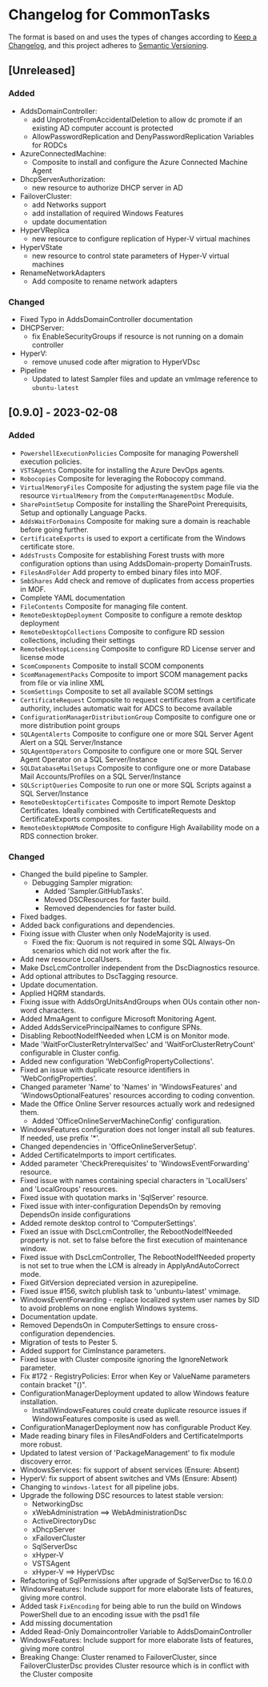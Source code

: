 # Changelog for CommonTasks

The format is based on and uses the types of changes according to [Keep a Changelog](https://keepachangelog.com/en/1.0.0/),
and this project adheres to [Semantic Versioning](https://semver.org/spec/v2.0.0.html).

## [Unreleased]

### Added

- AddsDomainController:
  - add UnprotectFromAccidentalDeletion to allow dc promote if an existing AD computer account is protected
  - AllowPasswordReplication and DenyPasswordReplication Variables for RODCs
- AzureConnectedMachine:
  - Composite to install and configure the Azure Connected Machine Agent
- DhcpServerAuthorization:
  - new resource to authorize DHCP server in AD
- FailoverCluster:
  - add Networks support
  - add installation of required Windows Features
  - update documentation
- HyperVReplica
  - new resource to configure replication of Hyper-V virtual machines
- HyperVState
    - new resource to control state parameters of Hyper-V virtual machines
- RenameNetworkAdapters
    - Add composite to rename network adapters

### Changed

- Fixed Typo in AddsDomainController documentation
- DHCPServer:
  - fix EnableSecurityGroups if resource is not running on a domain controller
- HyperV:
  - remove unused code after migration to HyperVDsc
- Pipeline
  - Updated to latest Sampler files and update an vmImage reference to `ubuntu-latest`

## [0.9.0] - 2023-02-08

### Added

- `PowershellExecutionPolicies` Composite for managing Powershell execution policies.
- `VSTSAgents` Composite for installing the Azure DevOps agents.
- `Robocopies` Composite for leveraging the Robocopy command.
- `VirtualMemoryFiles` Composite for adjusting the system page file via the resource `VirtualMemory` from the `ComputerManagementDsc` Module.
- `SharePointSetup` Composite for installing the SharePoint Prerequisits, Setup and optionally Language Packs.
- `AddsWaitForDomains` Composite for making sure a domain is reachable before going further.
- `CertificateExports` is used to export a certificate from the Windows certificate store.
- `AddsTrusts` Composite for establishing Forest trusts with more configuration options than using AddsDomain-property DomainTrusts.
- `FilesAndFolder` Add property to embed binary files into MOF.
- `SmbShares`  Add check and remove of duplicates from access properties in MOF.
- Complete YAML documentation
- `FileContents` Composite for managing file content.
- `RemoteDesktopDeployment` Composite to configure a remote desktop deployment
- `RemoteDesktopCollections` Composite to configure RD session collections, including their settings
- `RemoteDesktopLicensing` Composite to configure RD License server and license mode
- `ScomComponents` Composite to install SCOM components
- `ScomManagementPacks` Composite to import SCOM management packs from file or via inline XML
- `ScomSettings` Composite to set all available SCOM settings
- `CertificateRequest` Composite to request certificates from a certificate authority, includes automatic wait for ADCS to become available
- `ConfigurationManagerDistributionGroup` Composite to configure one or more distribution point groups
- `SQLAgentAlerts` Composite to configure one or more SQL Server Agent Alert on a SQL Server/Instance
- `SQLAgentOperators` Composite to configure one or more SQL Server Agent Operator on a SQL Server/Instance
- `SQLDatabaseMailSetups` Composite to configure one or more Database Mail Accounts/Profiles on a SQL Server/Instance
- `SQLScriptQueries` Composite to run one or more SQL Scripts against a SQL Server/Instance
- `RemoteDesktopCertificates` Composite to import Remote Desktop Certificates. Ideally combined with CertificateRequests and CertificateExports composites.
- `RemoteDesktopHAMode` Composite to configure High Availability mode on a RDS connection broker.

### Changed

- Changed the build pipeline to Sampler.
  - Debugging Sampler migration:
    - Added 'Sampler.GitHubTasks'.
    - Moved DSCResources for faster build.
    - Removed dependencies for faster build.
- Fixed badges.
- Added back configurations and dependencies.
- Fixing issue with Cluster when only NodeMajority is used.
  - Fixed the fix: Quorum is not required in some SQL Always-On scenarios which did not work after the fix.
- Add new resource LocalUsers.
- Make DscLcmController independent from the DscDiagnostics resource.
- Add optional attributes to DscTagging resource.
- Update documentation.
- Applied HQRM standards.
- Fixing issue with AddsOrgUnitsAndGroups when OUs contain other non-word characters.
- Added MmaAgent to configure Microsoft Monitoring Agent.
- Added AddsServicePrincipalNames to configure SPNs.
- Disabling RebootNodeIfNeeded when LCM is on Monitor mode.
- Made 'WaitForClusterRetryIntervalSec' and 'WaitForClusterRetryCount' configurable in Cluster config.
- Added new configuration 'WebConfigPropertyCollections'.
- Fixed an issue with duplicate resource identifiers in 'WebConfigProperties'.
- Changed parameter 'Name' to 'Names' in 'WindowsFeatures' and 'WindowsOptionalFeatures' resources according to coding convention.
- Made the Office Online Server resources actually work and redesigned them.
  - Added 'OfficeOnlineServerMachineConfig' configuration.
- WindowsFeatures configuration does not longer install all sub features. If needed, use prefix '*'.
- Changed dependencies in 'OfficeOnlineServerSetup'.
- Added CertificateImports to import certificates.
- Added parameter 'CheckPrerequisites' to 'WindowsEventForwarding' resource.
- Fixed issue with names containing special characters in 'LocalUsers' and 'LocalGroups' resources.
- Fixed issue with quotation marks in 'SqlServer' resource.
- Fixed issue with inter-configuration DependsOn by removing DependsOn inside configurations
- Added remote desktop control to 'ComputerSettings'.
- Fixed an issue with DscLcmController, the RebootNodeIfNeeded property is not.
set to false before the first execution of maintenance window.
- Fixed issue with DscLcmController, The RebootNodeIfNeeded property is not
set to true when the LCM is already in ApplyAndAutoCorrect mode.
- Fixed GitVersion depreciated version in azurepipeline.
- Fixed issue #156, switch plublish task to 'unbuntu-latest' vmimage.
- WindowsEventForwarding - replace localized system user names by SID to avoid problems on none english Windows systems.
- Documentation update.
- Removed DependsOn in ComputerSettings to ensure cross-configuration dependencies.
- Migration of tests to Pester 5.
- Added support for CimInstance parameters.
- Fixed issue with Cluster composite ignoring the IgnoreNetwork parameter.
- Fix #172 - RegistryPolicies: Error when Key or ValueName parameters contain bracket "()".
- ConfigurationManagerDeployment updated to allow Windows feature installation.
  - InstallWindowsFeatures could create duplicate resource issues if WindowsFeatures composite is used as well.
- ConfigurationManagerDeployment now has configurable Product Key.
- Made reading binary files in FilesAndFolders and CertificateImports more robust.
- Updated to latest version of 'PackageManagement' to fix module discovery error.
- WindowsServices: fix support of absent services (Ensure: Absent)
- HyperV: fix support of absent switches and VMs (Ensure: Absent)
- Changing to `windows-latest` for all pipeline jobs.
- Upgrade the following DSC resources to latest stable version:
  - NetworkingDsc
  - xWebAdministration ==> WebAdministrationDsc
  - ActiveDirectoryDsc
  - xDhcpServer
  - xFailoverCluster
  - SqlServerDsc
  - xHyper-V
  - VSTSAgent
  - xHyper-V ==> HyperVDsc
- Refactoring of SqlPermissions after upgrade of SqlServerDsc to 16.0.0
- WindowsFeatures: Include support for more elaborate lists of features, giving
  more control.
- Added task `FixEncoding` for being able to run the build on Windows PowerShell
  due to an encoding issue with the psd1 file
- Add missing documentation
- Added Read-Only Domaincontroller Variable to AddsDomainController
- WindowsFeatures: Include support for more elaborate lists of features, giving more control
- Breaking Change: Cluster renamed to FailoverCluster, since FailoverClusterDsc provides Cluster resource
  which is in conflict with the Cluster composite
